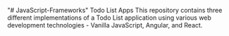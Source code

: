 "# JavaScript-Frameworks" 
Todo List Apps
This repository contains three different implementations of a Todo List application using various web development technologies - Vanilla JavaScript, Angular, and React.
